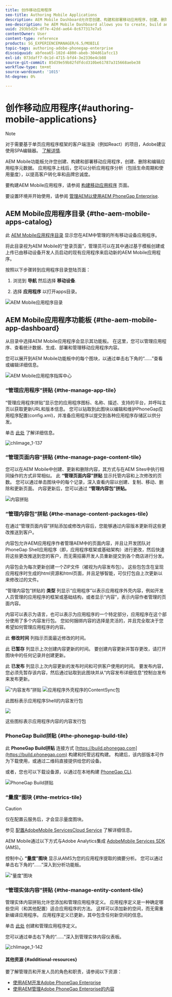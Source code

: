 ```yaml
---
title: 创作移动应用程序
seo-title: Authoring Mobile Applications
description: AEM Mobile Dashboard允许您创建、构建和部署移动应用程序，创建、删除和编辑应用程序元数据。 关注此页面以了解更多信息。
seo-description: he AEM Mobile Dashboard allows you to create, build and deploy your mobile application, create, delete and edit application metadata. Follow this page to learn more.
uuid: 293b5d29-df7e-42dd-ae64-8c677317e7a5
contentOwner: User
content-type: reference
products: SG_EXPERIENCEMANAGER/6.5/MOBILE
topic-tags: authoring-adobe-phonegap-enterprise
discoiquuid: abfeea65-102d-4800-abeb-304d61afcc13
exl-id: 073daff7-0c1d-4715-bfd4-3e2336e4cb88
source-git-commit: 85d39e59b82fdfdcd310be61787a315668aebe38
workflow-type: tm+mt
source-wordcount: '1015'
ht-degree: 0%

---
```


# 创作移动应用程序{#authoring-mobile-applications}

>[!NOTE]
>
>对于需要基于单页应用程序框架的客户端渲染（例如React）的项目，Adobe建议使用SPA编辑器。 [了解详情](/help/sites-developing/spa-overview.md).

AEM Mobile功能板允许您创建、构建和部署移动应用程序，创建、删除和编辑应用程序元数据。 应用程序上线后，您可以分析应用程序分析（包括生命周期和使用量度），以提高客户转化率和品牌忠诚度。

要构建AEM Mobile应用程序，请参阅 [构建移动应用程序](/help/mobile/building-app-mobile-phonegap.md) 页面。

要设置环境并开始使用，请参阅 [管理AEM以使用AEM PhoneGap Enterprise](/help/mobile/administer-phonegap.md).

## AEM Mobile应用程序目录 {#the-aem-mobile-apps-catalog}

此 [AEM Mobile应用程序目录](http://localhost:4502/aem/apps.html/content/phonegap) 显示您在AEM中管理的所有移动设备应用程序。

将此目录视为AEM Mobile的“登录页面”，管理员可以在其中通过基于模板创建或上传已由移动设备开发人员启动的现有应用程序来启动新的AEM Mobile应用程序。

按照以下步骤转到应用程序目录登陆页面：

1. 浏览到 **导航** 然后选择 **移动设备**.

1. 选择 **应用程序** 以打开apps目录。

![AEM Mobile应用程序目录](assets/chlimage_1-135.png)

## AEM Mobile应用程序功能板 {#the-aem-mobile-app-dashboard}

从目录中选择AEM Mobile应用程序会显示其功能板。 在这里，您可以管理应用程序、查看统计数据、生成、部署和管理移动应用程序内容。

您可以展开到AEM Mobile功能板中的每个图块，以通过单击右下角的“……”查看或编辑详细信息。

![AEM Mobile应用程序指挥中心](assets/chlimage_1-136.png)

### “管理应用程序”拼贴 {#the-manage-app-tile}

“管理应用程序拼贴”显示您的应用程序图标、名称、描述、支持的平台，并呼叫主页以获取更新URL和版本信息。 您可以钻取到此图块以编辑和维护PhoneGap应用程序配置(config.xml)，并准备应用程序以提交到各种应用程序存储区以供分发。

单击 [此处](/help/mobile/phonegap-app-details-tile.md) 了解详细信息。

![chlimage_1-137](assets/chlimage_1-137.png)

### “管理页面内容”拼贴 {#the-manage-page-content-tile}

您可以在AEM Mobile中创建、更新和删除内容，其方式与在AEM Sites中执行相同操作的方式非常相似。 此 **“管理页面内容”拼贴** 显示托管内容和上次修改的页数。 您可以通过单击图块中的每个记录，深入查看内容以创建、复制、移动、删除和更新页面。 内容更新后，您可以通过 **“管理内容包”拼贴。**

![内容拼贴](assets/chlimage_1-138.png)

### “管理内容包”拼贴 {#the-manage-content-packages-tile}

在通过“管理页面内容”拼贴添加或修改内容后，您能够通过内容版本更新将这些更改推送到客户。

内容包允许AEM应用程序作者管理AEM中的页面内容，并且让开发团队对PhoneGap Shell应用程序（即，应用程序框架或基础架构）进行更改，然后快速将这些更改推送到您的客户，而无需招募开发人员重新提交到各个商店进行分发。

内容包会为每次更新创建一个ZIP文件（被视为内容发布包）。 这些包包含在呈现应用程序时生成的html资源和html页面，并且足够智能，可仅打包自上次更新以来修改过的文件。

“管理内容包”拼贴的 **类型** 列显示“应用程序”以表示应用程序外壳内容，例如开发人员管理的应用程序的框架或基础结构，或者显示“内容”，表示内容作者管理的页面内容。

内容可以表示为语言，也可以表示为应用程序的一个特定部分，应用程序在这个部分使用了多个内容发行包。 您如何捆绑内容的选择是灵活的，并且完全取决于您希望如何管理应用程序的内容。

此 **修改时间** 列指示页面最近修改的时间。

此 **已暂存** 列显示上次创建内容更新的时间。 要创建内容更新并暂存更改，请打开图块中的任何记录并创建更新。

此 **已发布** 列显示上次内容更新的发布时间和可供客户使用的时间。 要发布内容，您必须先暂存该内容，然后通过钻取到此图块并从“内容发布详细信息”控制台发布来发布更新。

![“内容发布”拼贴](assets/chlimage_1-139.png) ![应用程序外壳程序的ContentSync包](do-not-localize/chlimage_1-5.png)

此图标表示应用程序Shell的内容发行包

![](do-not-localize/chlimage_1-6.png)

这些图标表示应用程序内容的内容发行包

### PhoneGap Build拼贴 {#the-phonegap-build-tile}

此 **PhoneGap Build拼贴** 连接方式 [https://build.phonegap.com](https://build.phonegap.com) 构建和托管远程构建。 构建后，该内部版本可作为下载使用，或通过二维码直接提供给您的设备。

或者，您也可以下载设备源，以通过在本地构建 [PhoneGap CLI](https://docs.phonegap.com/en/3.5.0/guide_cli_index.md.html).

![PhoneGap Build拼贴](assets/chlimage_1-140.png)

### “量度”图块 {#the-metrics-tile}

>[!CAUTION]
>
>仅在配置云服务后，才会显示量度图块。
>
>参见 [配置AdobeMobile ServicesCloud Service](/help/mobile/configure-adobe-mobile-cloud-service.md) 了解详细信息。

AEM Mobile通过以下方式与Adobe Analytics集成 [AdobeMobile Services SDK](https://experienceleague.adobe.com/docs/mobile.html?lang=en) (AMS)。

控制中心 **“量度”图块** 显示从AMS为您的应用程序提取的摘要分析。 您可以通过单击右下角的“……”深入到分析功能板。

![“量度”图块](assets/chlimage_1-141.png)

### “管理实体内容”拼贴 {#the-manage-entity-content-tile}

管理实体内容拼贴允许您添加和管理应用程序定义。 应用程序定义是一种确定哪些空间（和其他配置）适合应用程序的方法。 这样可以添加新的空间，而无需重新编译应用程序。 应用程序定义已更新，其中包含任何新空间的信息。

单击 [此处](/help/mobile/phonegap-app-definitions.md) 创建和管理应用程序定义。

您可以通过单击右下角的“……”深入到管理实体内容仪表板。

![chlimage_1-142](assets/chlimage_1-142.png)

#### 其他资源 {#additional-resources}

要了解管理员和开发人员的角色和职责，请参阅以下资源：

* [使用AEM开发Adobe PhoneGap Enterprise](/help/mobile/developing-in-phonegap.md)
* [使用AEM管理Adobe PhoneGap Enterprise的内容](/help/mobile/administer-phonegap.md)

